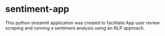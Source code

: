 # sentiment-app
This python streamlit application was created to facilitate App user review scraping and running a sentiment analysis using an NLP approach.
